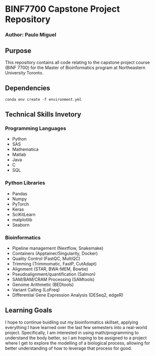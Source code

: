 # BINF7700 Capstone Project Repository
### Author: Paulo Miguel

## Purpose

This repository contains all code relating to the capstone project course (BINF 7700) for the Master of Bioinformatics program at Northeastern University Toronto. 

## Dependencies

```
conda env create -f environment.yml
```

## Technical Skills Invetory

### Programming Languages

- Python
- SAS
- Mathematica
- Matlab
- Java
- C
- SQL

### Python Libraries

- Pandas
- Numpy
- PyTorch
- Keras
- SciKitLearn
- matplotlib
- Seaborn

### Bioinformatics

- Pipeline management (Nextflow, Snakemake)
- Containers (Apptainer/Singularity, Docker)
- Quality Control (FastQC, MultiQC)
- Trimming (Trimmomatic, FastP, CutAdapt)
- Alignment (STAR, BWA-MEM, Bowtie)
- Pseudoalignment/quantification (Salmon)
- SAM/BAM/CRAM Processing (SAMtools)
- Genome Arithmetic (BEDtools) 
- Variant Calling (LoFreq)
- Differential Gene Expression Analysis (DESeq2, edgeR)

## Learning Goals

I hope to continue buidling out my bioinformatics skillset, applying everything I have learned over the last few semesters into a real-world project. Specifically, I am interested in using math/programming to understand the body better, so I am hoping to be assigned to a project where I get to explore the modelling of a biological process, allowing for better understanding of how to leverage that process for good.